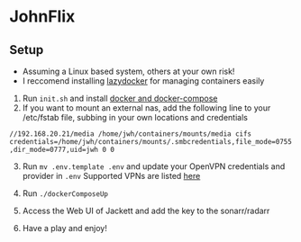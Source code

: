 # JohnFlix

## Setup
- Assuming a Linux based system, others at your own risk!
- I reccomend installing [lazydocker](https://github.com/jesseduffield/lazydocker) for managing containers easily
1. Run `init.sh` and install [docker and docker-compose](https://docs.docker.com/compose/install/linux/)
2. If you want to mount an external nas, add the following line to your /etc/fstab file, subbing in your own locations and credentials

`//192.168.20.21/media /home/jwh/containers/mounts/media cifs credentials=/home/jwh/containers/mounts/.smbcredentials,file_mode=0755,dir_mode=0777,uid=jwh 0 0`

3. Run `mv .env.template .env` and update your OpenVPN credentials and provider in `.env`  Supported VPNs are listed [here](https://github.com/qdm12/gluetun#features)

4. Run `./dockerComposeUp`
5. Access the Web UI of Jackett and add the key to the sonarr/radarr
6. Have a play and enjoy!